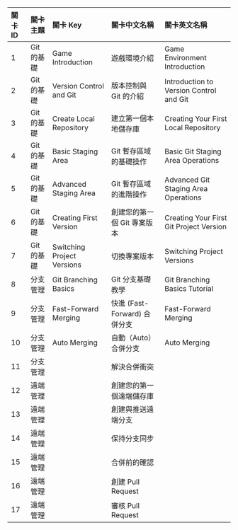 | 關卡 ID | 關卡主題   | 關卡 Key                   | 關卡中文名稱                 | 關卡英文名稱                            |
| :------ | :--------- | :------------------------- | :--------------------------- | :-------------------------------------- |
| 1       | Git 的基礎 | Game Introduction          | 遊戲環境介紹                 | Game Environment Introduction           |
| 2       | Git 的基礎 | Version Control and Git    | 版本控制與 Git 的介紹        | Introduction to Version Control and Git |
| 3       | Git 的基礎 | Create Local Repository    | 建立第一個本地儲存庫         | Creating Your First Local Repository    |
| 4       | Git 的基礎 | Basic Staging Area         | Git 暫存區域的基礎操作       | Basic Git Staging Area Operations       |
| 5       | Git 的基礎 | Advanced Staging Area      | Git 暫存區域的進階操作       | Advanced Git Staging Area Operations    |
| 6       | Git 的基礎 | Creating First Version     | 創建您的第一個 Git 專案版本  | Creating Your First Git Project Version |
| 7       | Git 的基礎 | Switching Project Versions | 切換專案版本                 | Switching Project Versions              |
| 8       | 分支管理   | Git Branching Basics       | Git 分支基礎教學             | Git Branching Basics Tutorial           |
| 9       | 分支管理   | Fast-Forward Merging       | 快進 (Fast-Forward) 合併分支 | Fast-Forward Merging                    |
| 10      | 分支管理   | Auto Merging               | 自動（Auto）合併分支         | Auto Merging                            |
| 11      | 分支管理   |                            | 解決合併衝突                 |
| 12      | 遠端管理   |                            | 創建您的第一個遠端儲存庫     |
| 13      | 遠端管理   |                            | 創建與推送遠端分支           |
| 14      | 遠端管理   |                            | 保持分支同步                 |
| 15      | 遠端管理   |                            | 合併前的確認                 |
| 16      | 遠端管理   |                            | 創建 Pull Request            |
| 17      | 遠端管理   |                            | 審核 Pull Request            |
